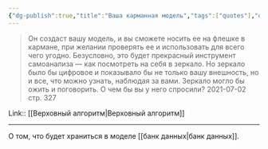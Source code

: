 ```yaml
---
{"dg-publish":true,"title":"Ваша карманная модель","tags":["quotes"],"date":"2022-12-04T20:50:52+03:00","modified_at":"2023-01-09T16:15:10+04:00","permalink":"/quotes/202107022203/","dgHomeLink":false,"dgPassFrontmatter":true}
---
```



> Он создаст вашу модель, и вы сможете носить ее на флешке в кармане, при желании проверять ее и использовать для всего чего угодно. Безусловно, это будет прекрасный инструмент самоанализа — как посмотреть на себя в зеркало. Но зеркало было бы цифровое и показывало бы не только вашу внешность, но и все, что можно узнать, наблюдая за вами. Зеркало могло бы ожить и поговорить. О чем бы вы у него спросили?
	2021-07-02 стр. 327

Link:: [[Верховный алгоритм|Верховный алгоритм]]

---

О том, что будет храниться в моделе [[банк данных|банк данных]].
